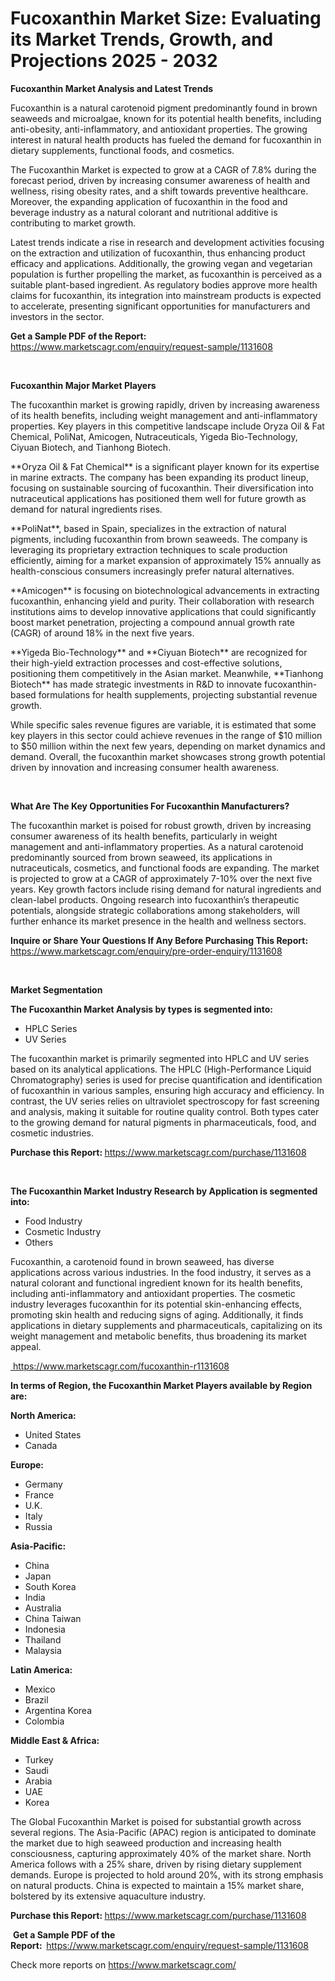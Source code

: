 <p><h1>Fucoxanthin Market Size: Evaluating its Market Trends, Growth, and Projections 2025 - 2032</h1></p><p><strong>Fucoxanthin Market Analysis and Latest Trends</strong></p>
<p><p>Fucoxanthin is a natural carotenoid pigment predominantly found in brown seaweeds and microalgae, known for its potential health benefits, including anti-obesity, anti-inflammatory, and antioxidant properties. The growing interest in natural health products has fueled the demand for fucoxanthin in dietary supplements, functional foods, and cosmetics.</p><p>The Fucoxanthin Market is expected to grow at a CAGR of 7.8% during the forecast period, driven by increasing consumer awareness of health and wellness, rising obesity rates, and a shift towards preventive healthcare. Moreover, the expanding application of fucoxanthin in the food and beverage industry as a natural colorant and nutritional additive is contributing to market growth. </p><p>Latest trends indicate a rise in research and development activities focusing on the extraction and utilization of fucoxanthin, thus enhancing product efficacy and applications. Additionally, the growing vegan and vegetarian population is further propelling the market, as fucoxanthin is perceived as a suitable plant-based ingredient. As regulatory bodies approve more health claims for fucoxanthin, its integration into mainstream products is expected to accelerate, presenting significant opportunities for manufacturers and investors in the sector.</p></p>
<p><strong>Get a Sample PDF of the Report:&nbsp;</strong> <a href="https://www.marketscagr.com/enquiry/request-sample/1131608?utm_campaign=3220&utm_medium=2&utm_source=Github&utm_content=ia&utm_term=08032025&utm_id=fucoxanthin">https://www.marketscagr.com/enquiry/request-sample/1131608</a></p>
<p>&nbsp;</p>
<p><strong>Fucoxanthin Major Market Players</strong></p>
<p><p>The fucoxanthin market is growing rapidly, driven by increasing awareness of its health benefits, including weight management and anti-inflammatory properties. Key players in this competitive landscape include Oryza Oil & Fat Chemical, PoliNat, Amicogen, Nutraceuticals, Yigeda Bio-Technology, Ciyuan Biotech, and Tianhong Biotech.</p><p>**Oryza Oil & Fat Chemical** is a significant player known for its expertise in marine extracts. The company has been expanding its product lineup, focusing on sustainable sourcing of fucoxanthin. Their diversification into nutraceutical applications has positioned them well for future growth as demand for natural ingredients rises.</p><p>**PoliNat**, based in Spain, specializes in the extraction of natural pigments, including fucoxanthin from brown seaweeds. The company is leveraging its proprietary extraction techniques to scale production efficiently, aiming for a market expansion of approximately 15% annually as health-conscious consumers increasingly prefer natural alternatives.</p><p>**Amicogen** is focusing on biotechnological advancements in extracting fucoxanthin, enhancing yield and purity. Their collaboration with research institutions aims to develop innovative applications that could significantly boost market penetration, projecting a compound annual growth rate (CAGR) of around 18% in the next five years.</p><p>**Yigeda Bio-Technology** and **Ciyuan Biotech** are recognized for their high-yield extraction processes and cost-effective solutions, positioning them competitively in the Asian market. Meanwhile, **Tianhong Biotech** has made strategic investments in R&D to innovate fucoxanthin-based formulations for health supplements, projecting substantial revenue growth.</p><p>While specific sales revenue figures are variable, it is estimated that some key players in this sector could achieve revenues in the range of $10 million to $50 million within the next few years, depending on market dynamics and demand. Overall, the fucoxanthin market showcases strong growth potential driven by innovation and increasing consumer health awareness.</p></p>
<p>&nbsp;</p>
<p><strong>What Are The Key Opportunities For Fucoxanthin Manufacturers?</strong></p>
<p><p>The fucoxanthin market is poised for robust growth, driven by increasing consumer awareness of its health benefits, particularly in weight management and anti-inflammatory properties. As a natural carotenoid predominantly sourced from brown seaweed, its applications in nutraceuticals, cosmetics, and functional foods are expanding. The market is projected to grow at a CAGR of approximately 7-10% over the next five years. Key growth factors include rising demand for natural ingredients and clean-label products. Ongoing research into fucoxanthin’s therapeutic potentials, alongside strategic collaborations among stakeholders, will further enhance its market presence in the health and wellness sectors.</p></p>
<p><strong>Inquire or Share Your Questions If Any Before Purchasing This Report:</strong> <a href="https://www.marketscagr.com/enquiry/pre-order-enquiry/1131608?utm_campaign=3220&utm_medium=2&utm_source=Github&utm_content=ia&utm_term=08032025&utm_id=fucoxanthin">https://www.marketscagr.com/enquiry/pre-order-enquiry/1131608</a></p>
<p>&nbsp;</p>
<p><strong>Market Segmentation</strong></p>
<p><strong>The Fucoxanthin Market Analysis by types is segmented into:</strong></p>
<p><ul><li>HPLC Series</li><li>UV Series</li></ul></p>
<p><p>The fucoxanthin market is primarily segmented into HPLC and UV series based on its analytical applications. The HPLC (High-Performance Liquid Chromatography) series is used for precise quantification and identification of fucoxanthin in various samples, ensuring high accuracy and efficiency. In contrast, the UV series relies on ultraviolet spectroscopy for fast screening and analysis, making it suitable for routine quality control. Both types cater to the growing demand for natural pigments in pharmaceuticals, food, and cosmetic industries.</p></p>
<p><strong>Purchase this Report:&nbsp;</strong><a href="https://www.marketscagr.com/purchase/1131608?utm_campaign=3220&utm_medium=2&utm_source=Github&utm_content=ia&utm_term=08032025&utm_id=fucoxanthin">https://www.marketscagr.com/purchase/1131608</a></p>
<p>&nbsp;</p>
<p><strong>The Fucoxanthin Market Industry Research by Application is segmented into:</strong></p>
<p><ul><li>Food Industry</li><li>Cosmetic Industry</li><li>Others</li></ul></p>
<p><p>Fucoxanthin, a carotenoid found in brown seaweed, has diverse applications across various industries. In the food industry, it serves as a natural colorant and functional ingredient known for its health benefits, including anti-inflammatory and antioxidant properties. The cosmetic industry leverages fucoxanthin for its potential skin-enhancing effects, promoting skin health and reducing signs of aging. Additionally, it finds applications in dietary supplements and pharmaceuticals, capitalizing on its weight management and metabolic benefits, thus broadening its market appeal.</p></p>
<p><a href="https://www.marketscagr.com/fucoxanthin-r1131608?utm_campaign=3220&utm_medium=2&utm_source=Github&utm_content=ia&utm_term=08032025&utm_id=fucoxanthin">&nbsp;https://www.marketscagr.com/fucoxanthin-r1131608</a></p>
<p><strong>In terms of Region, the Fucoxanthin Market Players available by Region are:</strong></p>
<p>
    <p> <strong> North America: </strong>
        <ul>
            <li>United States</li>
            <li>Canada</li>
        </ul>
        </p> 
    <p> <strong> Europe: </strong>
        <ul>
            <li>Germany</li>
            <li>France</li>
            <li>U.K.</li>
            <li>Italy</li>
            <li>Russia</li>
        </ul>
        </p> 
    <p> <strong> Asia-Pacific: </strong>
        <ul>
            <li>China</li>
            <li>Japan</li>
            <li>South Korea</li>
            <li>India</li>
            <li>Australia</li>
            <li>China Taiwan</li>
            <li>Indonesia</li>
            <li>Thailand</li>
            <li>Malaysia</li>
        </ul>
        </p> 
    <p> <strong> Latin America: </strong>
        <ul>
            <li>Mexico</li>
            <li>Brazil</li>
            <li>Argentina Korea</li>
            <li>Colombia</li>
        </ul>
        </p> 
    <p> <strong> Middle East & Africa: </strong>
        <ul>
            <li>Turkey</li>
            <li>Saudi</li>
            <li>Arabia</li>
            <li>UAE</li>
            <li>Korea</li>
        </ul>
    </p>
    </p>
<p><p>The Global Fucoxanthin Market is poised for substantial growth across several regions. The Asia-Pacific (APAC) region is anticipated to dominate the market due to high seaweed production and increasing health consciousness, capturing approximately 40% of the market share. North America follows with a 25% share, driven by rising dietary supplement demands. Europe is projected to hold around 20%, with its strong emphasis on natural products. China is expected to maintain a 15% market share, bolstered by its extensive aquaculture industry.</p></p>
<p><strong>Purchase this Report: </strong><a href="https://www.marketscagr.com/purchase/1131608?utm_campaign=3220&utm_medium=2&utm_source=Github&utm_content=ia&utm_term=08032025&utm_id=fucoxanthin">https://www.marketscagr.com/purchase/1131608</a></p>
<p>&nbsp;<strong>Get a Sample PDF of the Report:&nbsp;&nbsp;</strong><a href="https://www.marketscagr.com/enquiry/request-sample/1131608?utm_campaign=3220&utm_medium=2&utm_source=Github&utm_content=ia&utm_term=08032025&utm_id=fucoxanthin">https://www.marketscagr.com/enquiry/request-sample/1131608</a></p>
<p><strong></strong></p>
<p>Check more reports on <a href="https://www.marketscagr.com/?utm_campaign=3220&utm_medium=2&utm_source=Github&utm_content=ia&utm_term=08032025&utm_id=fucoxanthin">https://www.marketscagr.com/</a></p>